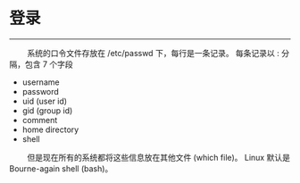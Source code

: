 # 登录
***

&emsp;&emsp;
系统的口令文件存放在 /etc/passwd 下，每行是一条记录。
每条记录以 : 分隔，包含 7 个字段

+ username
+ password
+ uid (user id)
+ gid (group id)
+ comment
+ home directory
+ shell

&emsp;&emsp;
但是现在所有的系统都将这些信息放在其他文件 (which file)。
Linux 默认是 Bourne-again shell (bash)。
